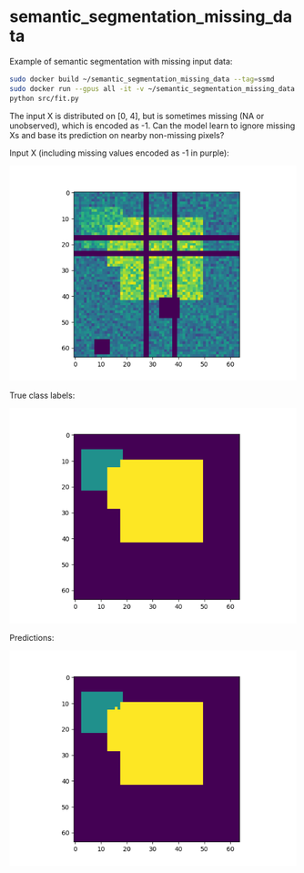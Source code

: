 # semantic_segmentation_missing_data

Example of semantic segmentation with missing input data:

```bash
sudo docker build ~/semantic_segmentation_missing_data --tag=ssmd
sudo docker run --gpus all -it -v ~/semantic_segmentation_missing_data:/home/semantic_segmentation_missing_data ssmd bash
python src/fit.py
```

The input X is distributed on [0, 4], but is sometimes missing (NA or unobserved),
which is encoded as -1.
Can the model learn to ignore missing Xs and base its prediction on nearby non-missing pixels?

Input X (including missing values encoded as -1 in purple):

![X](example_X_9.png)

True class labels:

![Y](example_Y_9.png)

Predictions:

![predictions](example_predictions_9.png)